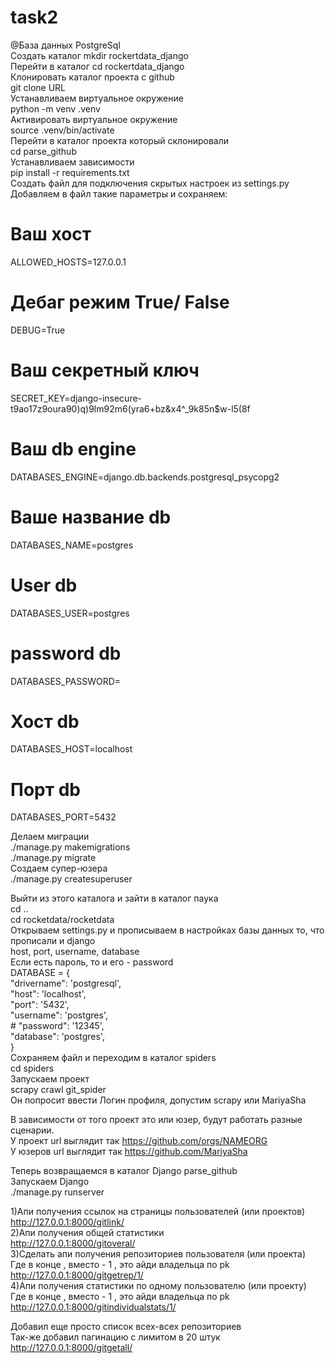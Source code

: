 # task2

@База данных PostgreSql  
Создать каталог mkdir rockertdata_django  
Перейти в каталог cd rockertdata_django  
Клонировать каталог проекта с github  
git clone URL  
Устанавливаем виртуальное окружение  
python -m venv .venv  
Активировать виртуальное окружение  
source .venv/bin/activate  
Перейти в каталог проекта который склонировали  
cd parse_github  
Устанавливаем зависимости  
pip install -r requirements.txt  
Создать файл для подключения скрытых настроек из settings.py  
Добавляем в файл такие параметры и сохраняем:  

# Ваш хост 
ALLOWED_HOSTS=127.0.0.1  
# Дебаг режим True/ False  
DEBUG=True  
# Ваш секретный ключ  
SECRET_KEY=django-insecure-t9ao17z9oura90)q)9lm92m6(yra6+bz&x4^_9k85n$w-l5(8f  
# Ваш db engine  
DATABASES_ENGINE=django.db.backends.postgresql_psycopg2  
# Ваше название db  
DATABASES_NAME=postgres  
# User db  
DATABASES_USER=postgres  
# password db  
DATABASES_PASSWORD=  
# Хост db  
DATABASES_HOST=localhost  
# Порт db  
DATABASES_PORT=5432  

Делаем миграции  
./manage.py makemigrations  
./manage.py migrate  
Создаем супер-юзера  
./manage.py createsuperuser  

Выйти из этого каталога и зайти в каталог паука  
cd ..  
cd rocketdata/rocketdata  
Открываем settings.py и прописываем в настройках базы данных то, что прописали и django  
host, port, username, database  
Если есть пароль, то и его - password  
DATABASE = {  
    "drivername": 'postgresql',  
    "host": 'localhost',  
    "port": '5432',  
    "username": 'postgres',  
    # "password": '12345',  
    "database": 'postgres',  
}  
Сохраняем файл и переходим в каталог spiders  
cd spiders  
Запускаем проект  
scrapy crawl git_spider  
Он попросит ввести Логин профиля, допустим scrapy или MariyaSha  

В зависимости от того проект это или юзер, будут работать разные сценарии.  
У проект url выглядит так https://github.com/orgs/NAMEORG  
У юзеров url выглядит так https://github.com/MariyaSha  



Теперь возвращаемся в каталог Django parse_github  
Запускаем Django  
./manage.py runserver  

1)Апи получения ссылок на страницы пользователей (или проектов)  
http://127.0.0.1:8000/gitlink/  
2)Апи получения общей статистики  
http://127.0.0.1:8000/gitoveral/  
3)Сделать апи получения репозиториев пользователя (или проекта)  
Где в конце , вместо - 1 , это айди владельца по pk  
http://127.0.0.1:8000/gitgetrep/1/  
4)Апи получения статистики по одному пользователю (или проекту)  
Где в конце , вместо - 1 , это айди владельца по pk  
http://127.0.0.1:8000/gitindividualstats/1/  

Добавил еще просто список всех-всех репозиториев  
Так-же добавил пагинацию с лимитом в 20 штук  
http://127.0.0.1:8000/gitgetall/  


